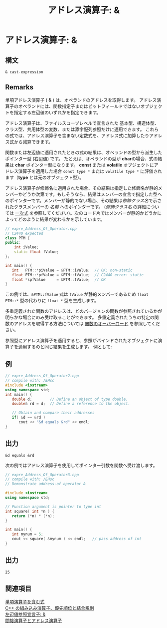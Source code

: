 ﻿---
title: 'アドレス演算子: &amp;'
ms.date: 11/04/2016
f1_keywords:
- '&'
helpviewer_keywords:
- address-of operator (&)
- '& operator'
- '& operator [C++], address-of operator'
ms.assetid: 2828221a-15f6-4acc-87fe-25e34feebb88
ms.openlocfilehash: a03a6100c372e059bd9ef2ddde0558da307923dc
ms.sourcegitcommit: 0ab61bc3d2b6cfbd52a16c6ab2b97a8ea1864f12
ms.translationtype: MT
ms.contentlocale: ja-JP
ms.lasthandoff: 04/23/2019
ms.locfileid: "62385025"
---
# <a name="address-of-operator-amp"></a>アドレス演算子: &amp;

## <a name="syntax"></a>構文

```
& cast-expression
```

## <a name="remarks"></a>Remarks

単項アドレス演算子 ( **&** ) は、オペランドのアドレスを取得します。 アドレス演算子のオペランドには、関数指定子またはビットフィールドではないオブジェクトを指定する左辺値のいずれかを指定できます。

アドレス演算子は、ファイルスコープレベルで宣言された 基本型、構造体型、クラス型、共用体型の変数、または添字配列参照だけに適用できます。 これらの式では、アドレス演算子を含まない定数式を、アドレス式に加算したりアドレス式から減算できます。

関数または左辺値に適用されたときの式の結果は、オペランドの型から派生したポインター型 (右辺値) です。 たとえば、オペランドの型が **char**の場合、式の結果は **char** ポインター型になります。 **const** または **volatile** オブジェクトにアドレス演算子を適用した場合 `const type *` または `volatile type *` に評価されます（**type** とは元のオブジェクト型）。

アドレス演算子が修飾名に適用された場合、その結果は指定した修飾名が静的メンバーかどうか次第です。もしそうなら、結果はメンバーの宣言で指定した型へのポインターです。メンバーが静的でない場合、その結果は*修飾クラス名*で示されたクラスメンバーの *名前* へのポインターです。 (*修飾クラス名* の詳細については [一次式](../cpp/primary-expressions.md) を参照してください)。次のコード片ではメンバーが静的かどうかによってどのように結果が変わるかを示しています。

```cpp
// expre_Address_Of_Operator.cpp
// C2440 expected
class PTM {
public:
    int iValue;
    static float fValue;
};

int main() {
   int   PTM::*piValue = &PTM::iValue;  // OK: non-static
   float PTM::*pfValue = &PTM::fValue;  // C2440 error: static
   float *spfValue     = &PTM::fValue;  // OK
}
```

この例では、`&PTM::fValue` 式は `fValue` が静的メンバーであるため `float PTM::*` 型の代わりに `float *` 型を生成します。

多重定義された関数のアドレスは、どのバージョンの関数が参照されているかが明らかな場合にのみ受け取ることができます。 多重定義されたうちの特定の関数のアドレスを取得する方法については [関数のオーバーロード](function-overloading.md) を参照してください。

参照型にアドレス演算子を適用すると、参照がバインドされたオブジェクトに演算子を適用するのと同じ結果を生成します。 例として:

## <a name="example"></a>例

```cpp
// expre_Address_Of_Operator2.cpp
// compile with: /EHsc
#include <iostream>
using namespace std;
int main() {
   double d;        // Define an object of type double.
   double& rd = d;  // Define a reference to the object.

   // Obtain and compare their addresses
   if( &d == &rd )
      cout << "&d equals &rd" << endl;
}
```

## <a name="output"></a>出力

```Output
&d equals &rd
```

次の例ではアドレス演算子を使用してポインター引数を関数へ受け渡します。

```cpp
// expre_Address_Of_Operator3.cpp
// compile with: /EHsc
// Demonstrate address-of operator &

#include <iostream>
using namespace std;

// Function argument is pointer to type int
int square( int *n ) {
   return (*n) * (*n);
}

int main() {
   int mynum = 5;
   cout << square( &mynum ) << endl;   // pass address of int
}
```

## <a name="output"></a>出力

```Output
25
```

## <a name="see-also"></a>関連項目

[単項演算子を含む式](../cpp/expressions-with-unary-operators.md)<br/>
[C++ の組み込み演算子、優先順位と結合規則](../cpp/cpp-built-in-operators-precedence-and-associativity.md)<br/>
[左辺値参照宣言子: &](../cpp/lvalue-reference-declarator-amp.md)<br/>
[間接演算子とアドレス演算子](../c-language/indirection-and-address-of-operators.md)
